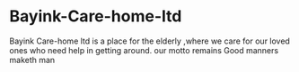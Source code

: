 # Bayink-Care-home-ltd
Bayink Care-home ltd is a place for the elderly ,where we care for our loved ones who need help in getting around. our motto remains Good manners maketh man

